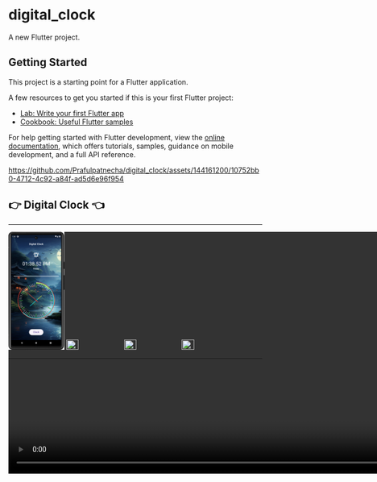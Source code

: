 # digital_clock

A new Flutter project.

## Getting Started

This project is a starting point for a Flutter application.

A few resources to get you started if this is your first Flutter project:

- [Lab: Write your first Flutter app](https://docs.flutter.dev/get-started/codelab)
- [Cookbook: Useful Flutter samples](https://docs.flutter.dev/cookbook)

For help getting started with Flutter development, view the
[online documentation](https://docs.flutter.dev/), which offers tutorials,
samples, guidance on mobile development, and a full API reference.





https://github.com/Prafulpatnecha/digital_clock/assets/144161200/10752bb0-4712-4c92-a84f-ad5d6e96f954



<h2>👉 Digital Clock 👈</h2>
<hr>
<p>
  <video autoplay loop style="width:100%; height: auto; position:absolute; z-index: -1;">
<source src="https://github.com/Prafulpatnecha/digital_clock/assets/144161200/10752bb0-4712-4c92-a84f-ad5d6e96f954" type="video/mp4" />
</video>
<!-- <a href =""> -->
<!-- <img src="https://github.com/Prafulpatnecha/digital_clock/blob/master/Screenshot_20240502_095753.png" width="22%" Height="35%"> -->
<!-- <img src="https://github.com/Prafulpatnecha/digital_clock/blob/master/Screenshot_20240502_095743.png" width="22%" Height="35%"> -->
<!-- <img src="https://github.com/Prafulpatnecha/digital_clock/blob/master/Screenshot_20240503_121610.png" width="22%" Height="35%"> -->
<img src="https://github.com/Prafulpatnecha/digital_clock/blob/master/Screenshot_20240503_200426.png" width="22%" Height="35%">
<img src="https://github.com/Prafulpatnecha/digital_clock/assets/144161200/36c4cb69-01cc-48a9-8f04-b4f351600ee5" width="22%" Height="35%">
<img src="https://github.com/Prafulpatnecha/digital_clock/assets/144161200/01fd36bf-c5ab-4a6a-a83d-b7f6b82a2f04" width="22%" Height="35%">
<img src="https://github.com/Prafulpatnecha/digital_clock/assets/144161200/74eec1d0-230b-4bb3-9ca3-950e50d93351" width="22%" Height="35%">
<!-- </a> -->
</p>
<hr>
